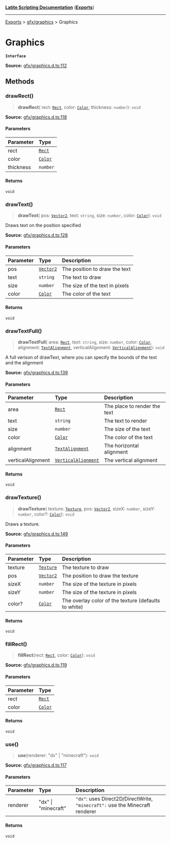 [**Latite Scripting Documentation**](../../README.md) ([**Exports**](../../exports.md))

---

[Exports](../../exports.md) > [gfx/graphics](../index.md) > Graphics

# Graphics

**`Interface`**

**Source:** [gfx/graphics.d.ts:112](https://github.com/LatiteScripting/latitescripting.github.io/blob/271604a/definitions/gfx/graphics.d.ts#L112)

## Methods

### drawRect()

> **drawRect**(
> rect: [`Rect`](../classes/class.Rect.md),
> color: [`Color`](../classes/class.Color.md),
> thickness: `number`): `void`

**Source:** [gfx/graphics.d.ts:118](https://github.com/LatiteScripting/latitescripting.github.io/blob/271604a/definitions/gfx/graphics.d.ts#L118)

#### Parameters

| Parameter | Type                                 |
| :-------- | :----------------------------------- |
| rect      | [`Rect`](../classes/class.Rect.md)   |
| color     | [`Color`](../classes/class.Color.md) |
| thickness | `number`                             |

#### Returns

`void`

### drawText()

> **drawText**(
> pos: [`Vector2`](../classes/class.Vector2.md),
> text: `string`,
> size: `number`,
> color: [`Color`](../classes/class.Color.md)): `void`

Draws text on the position specified

**Source:** [gfx/graphics.d.ts:128](https://github.com/LatiteScripting/latitescripting.github.io/blob/271604a/definitions/gfx/graphics.d.ts#L128)

#### Parameters

| Parameter | Type                                     | Description                    |
| :-------- | :--------------------------------------- | :----------------------------- |
| pos       | [`Vector2`](../classes/class.Vector2.md) | The position to draw the text  |
| text      | `string`                                 | The text to draw               |
| size      | `number`                                 | The size of the text in pixels |
| color     | [`Color`](../classes/class.Color.md)     | The color of the text          |

#### Returns

`void`

### drawTextFull()

> **drawTextFull**(
> area: [`Rect`](../classes/class.Rect.md),
> text: `string`,
> size: `number`,
> color: [`Color`](../classes/class.Color.md),
> alignment: [`TextAlignment`](../enumerations/enumeration.TextAlignment.md),
> verticalAlignment: [`VerticalAlignment`](../enumerations/enumeration.VerticalAlignment.md)): `void`

A full verison of drawText, where you can specify the bounds of the text and the alignment

**Source:** [gfx/graphics.d.ts:139](https://github.com/LatiteScripting/latitescripting.github.io/blob/271604a/definitions/gfx/graphics.d.ts#L139)

#### Parameters

| Parameter         | Type                                                                    | Description                  |
| :---------------- | :---------------------------------------------------------------------- | :--------------------------- |
| area              | [`Rect`](../classes/class.Rect.md)                                      | The place to render the text |
| text              | `string`                                                                | The text to render           |
| size              | `number`                                                                | The size of the text         |
| color             | [`Color`](../classes/class.Color.md)                                    | The color of the text        |
| alignment         | [`TextAlignment`](../enumerations/enumeration.TextAlignment.md)         | The horizontal alignment     |
| verticalAlignment | [`VerticalAlignment`](../enumerations/enumeration.VerticalAlignment.md) | The vertical alignment       |

#### Returns

`void`

### drawTexture()

> **drawTexture**(
> texture: [`Texture`](../../module.gfx_Texture/classes/class.Texture.md),
> pos: [`Vector2`](../classes/class.Vector2.md),
> sizeX: `number`,
> sizeY: `number`,
> color?: [`Color`](../classes/class.Color.md)): `void`

Draws a texture.

**Source:** [gfx/graphics.d.ts:149](https://github.com/LatiteScripting/latitescripting.github.io/blob/271604a/definitions/gfx/graphics.d.ts#L149)

#### Parameters

| Parameter | Type                                                           | Description                                          |
| :-------- | :------------------------------------------------------------- | :--------------------------------------------------- |
| texture   | [`Texture`](../../module.gfx_Texture/classes/class.Texture.md) | The texture to draw                                  |
| pos       | [`Vector2`](../classes/class.Vector2.md)                       | The position to draw the texture                     |
| sizeX     | `number`                                                       | The size of the texture in pixels                    |
| sizeY     | `number`                                                       | The size of the texture in pixels                    |
| color?    | [`Color`](../classes/class.Color.md)                           | The overlay color of the texture (defaults to white) |

#### Returns

`void`

### fillRect()

> **fillRect**(rect: [`Rect`](../classes/class.Rect.md), color: [`Color`](../classes/class.Color.md)): `void`

**Source:** [gfx/graphics.d.ts:119](https://github.com/LatiteScripting/latitescripting.github.io/blob/271604a/definitions/gfx/graphics.d.ts#L119)

#### Parameters

| Parameter | Type                                 |
| :-------- | :----------------------------------- |
| rect      | [`Rect`](../classes/class.Rect.md)   |
| color     | [`Color`](../classes/class.Color.md) |

#### Returns

`void`

### use()

> **use**(renderer: "dx" \| "minecraft"): `void`

**Source:** [gfx/graphics.d.ts:117](https://github.com/LatiteScripting/latitescripting.github.io/blob/271604a/definitions/gfx/graphics.d.ts#L117)

#### Parameters

| Parameter | Type                | Description                                                                  |
| :-------- | :------------------ | :--------------------------------------------------------------------------- |
| renderer  | "dx" \| "minecraft" | `"dx"`: uses Direct2D/DirectWrite, `"minecraft":` use the Minecraft renderer |

#### Returns

`void`
